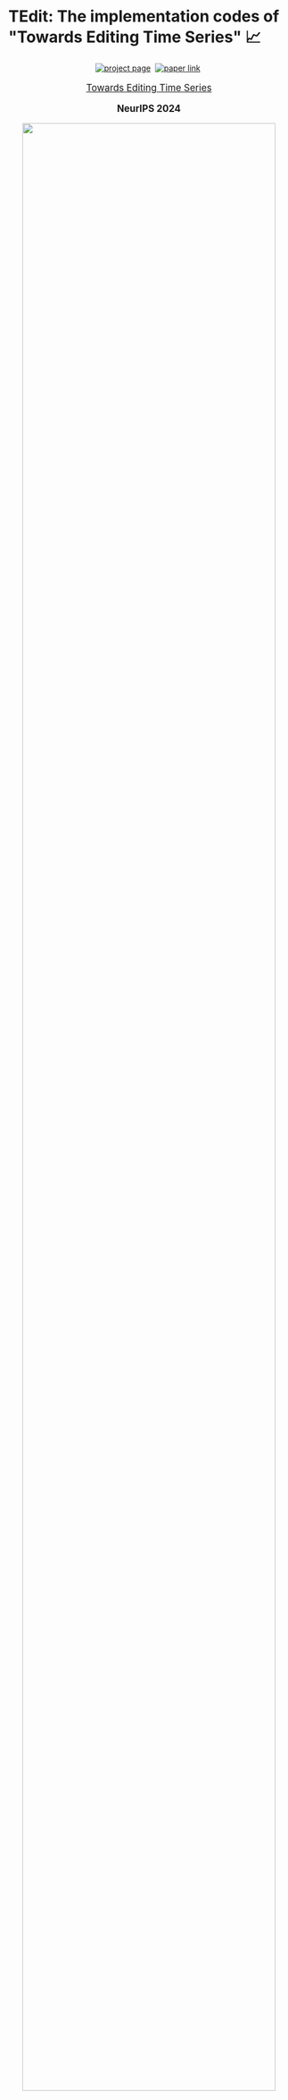 # TEdit: The implementation codes of "Towards Editing Time Series" 📈
<div align="center">

[![project page](https://img.shields.io/badge/Project%20page-TEdit%20-lightblue)](https://seqml.github.io/tse/)&nbsp;
[![paper link](https://img.shields.io/badge/NeurIPS-93468-b31b1b.svg)](https://nips.cc/virtual/2024/poster/93468)&nbsp;

</div>

<p align="center" style="font-size: larger;">
  <a href="https://nips.cc/virtual/2024/poster/93468">Towards Editing Time Series</a>
</p>

<div>
  <p align="center" style="font-size: larger;">
    <strong>NeurIPS 2024</strong>
  </p>
</div>

<p align="center">
<img src="https://github.com/bj2016/TSE/blob/release/assets/TEdit.png" width=95%>
<p>
<be>

## Contribution
### 1. Multi-Resolution Noise Estimator
We propose a multi-resolution architecture for the diffusion noise estimator considering that different attributes can influence the time series on varying scales.
<p align="center">
<img src="https://github.com/bj2016/TSE/blob/release/assets/model_architecture.png" width=95%>
<p>
Our model divides the original time series into serval patch sequences with different resolutions. Then we concatenate the input patch embedding sequences of different resolutions into a single vector and parallelly send them into the processing module with other information, e.g., attributes and diffusion step. We use the attention masking mechanism to ensure that attention is only performed in the same resolution.

### 2. Bootstrap Learning Algorithm
To overcome the lack of source and target time series pairs in real-world dataset. We propose a training algorithm called bootstrap. Specifically, it self-scores the time series generated by the model itself, and chooses the top K samples with the highest score. Then we use these samples to further update the diffusion model.
<p align="center">
<img src="https://github.com/bj2016/TSE/blob/release/assets/bootstrap.png" width=95%>
<p>

### 3. Experimental Results
We compare our method Time series Editing (TEdit) with the baselines on a synthetic dataset Synthetic and two real-world datasets Air and Motor. As shown in the table below, our method significantly improves the performance of overall and edited attributes, while able to preserve the performance of preserved attributes.
<p align="center">
<img src="https://github.com/bj2016/TSE/blob/release/assets/main_res.png" width=95%>
<p>

## Installation
### 1. Environment
```
torch==2.2.1
pandas==2.0.3
pyyaml==6.0.2
linear_attention_transformer==0.19.1
tensorboard==2.14.0
scikit-learn==1.3.2
```
You can use the following command to prepare your environment.
```
pip install -r requirements.txt
```
### 2. Dataset
Download the datasets from [Google Drive](https://drive.google.com/file/d/1B2UV_zlmatejJ7tWYHb5ij14Z6RtkRvV/view?usp=drive_link) or [Baidu Cloud](https://pan.baidu.com/s/1cycvmF0Ji5BgZllgZlpPjw?pwd=475u).
<details>
    <summary> Assume the datasets are in `/path/to/data/`. It should be like:</summary>
  
    /path/to/data/:
        synthetic/:
            pretrain:
                train_ts.npy
                train_attrs_idx.npy
                valid_ts.npy
                valid_attrs_idx.npy
                ...
            trend_types:
                ...
            ...
        air/:
            pretrain:
                ...
            city:
                ...
            season:
                ...
        motor/:
            pretrain:
                ...
            id:
                ...
            motor:
                ...
    
   **NOTE: The arg `--data_folder=/path/to/data/` should be passed to the training script.**
</details>

### 3. Pretrained model checkpoints
Download the checkpoints from [Google Drive](https://drive.google.com/file/d/16VE43F0AYj1esz7m-YcVihrgavHmdlk7/view?usp=sharing) or [Baidu Cloud](https://pan.baidu.com/s/1n0DKAEkaXNx85Cw6likgEA?pwd=armh).
<details>
    <summary> Assume the checkpoints are in `/path/to/save/`. It should be like:</summary>

    /path/to/save/:
        [dataset_name]:
            energy:
                ...
            [pretrain_model]:
                [run_id]:
                    ckpts:
                        model_best.pth
                    eval_configs.yaml
                    pretrain_configs.yaml
                    model_configs.yaml
            [finetune_model]:
                [sub_dataset]:
                    [run_id]:
                        ...
            ...
    
  **NOTE: The arg `--save_folder=/path/to/save/` should be passed to the training script.**
</details>
   
## Training
### 1. Pretrain scripts
To pretrain the model on the specific dataset.
```
bash scripts/dataset_name/pretrain_multi_weaver.sh
```
### 2. Finetune scripts
To finetune the model on the specific dataset.
```
bash scripts/dataset_name/finetune_multi_weaver.sh
```
### 3. Results
After the training, check the results at the following path.
```
{save_folder}/{run_id}/results_stat.csv
{save_folder}/{run_id}/results_finetune_stat.csv
```
### 4. Evaluate with checkpoints
To evaluate the model with the checkpoints.
```
bash scripts/dataset_name/eval_multi_weaver.sh
```
### 5. Device
All codes in this repository run on GPU by default. If you need to run on the CPU, please modify the device-related parameters in the config file.

## License
This project is licensed under the MIT License - see the [LICENSE](LICENSE) file for details.

## Citation
If our work helps you in research, please give us a star or cite us using the following:
```
@article{jing2024towards,
  title={Towards Editing Time Series},
  author={Jing, Baoyu and Gu, Shuqi and Chen, Tianyu and Yang, Zhiyu and Li, Dongsheng and He, Jingrui and Ren, Kan},
  journal={Advances in Neural Information Processing Systems},
  year={2024}
}
```
